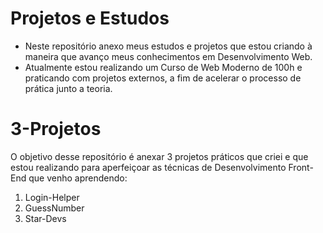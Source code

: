 # Projetos e Estudos
  - Neste repositório anexo meus estudos e projetos que estou criando à maneira que avanço meus conhecimentos em Desenvolvimento Web.
  - Atualmente estou realizando um Curso de Web Moderno de 100h e praticando com projetos externos, a fim de acelerar o processo de prática junto a teoria.

# 3-Projetos
O objetivo desse repositório é anexar 3 projetos práticos que criei e que estou realizando para aperfeiçoar as técnicas de Desenvolvimento Front-End que venho aprendendo: 
  1. Login-Helper
  2. GuessNumber
  3. Star-Devs
